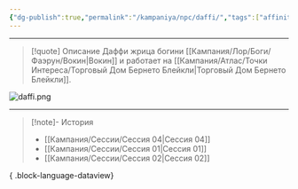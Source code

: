 ```yaml
---
{"dg-publish":true,"permalink":"/kampaniya/npc/daffi/","tags":["affinity/neutral","job/merchant","race/aasimar"],"created":"2025-01-08T06:30:47.562+03:00","updated":"2025-01-09T10:37:30.435+03:00"}
---
```




<hr></hr>

> [!quote] Описание
>Даффи жрица богини [[Кампания/Лор/Боги/Фаэрун/Вокин\|Вокин]] и работает на [[Кампания/Атлас/Точки Интереса/Торговый Дом Бернето Блейкли\|Торговый Дом Бернето Блейкли]].


![daffi.png](/img/user/%D0%90%D1%81%D1%81%D0%B5%D1%82%D1%8B/NPC/daffi.png)


<hr></hr>

> [!note]- История
>  - [[Кампания/Сессии/Сессия 04\|Сессия 04]]
> - [[Кампания/Сессии/Сессия 01\|Сессия 01]]
> - [[Кампания/Сессии/Сессия 02\|Сессия 02]]
> 
{ .block-language-dataview}

